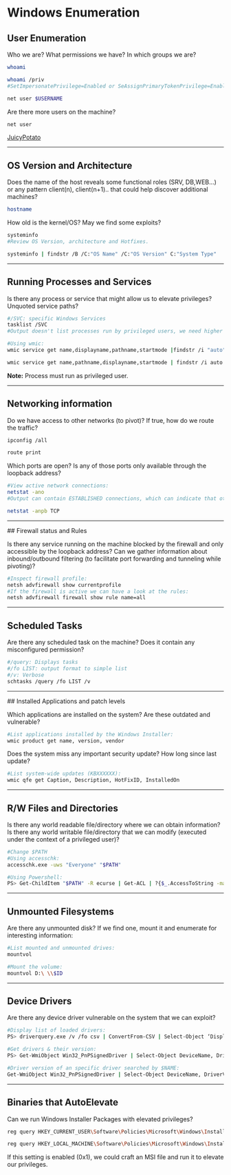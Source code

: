 # Windows Enumeration

## User Enumeration

Who we are? What permissions we have? In which groups we are?
```bash
whoami

whoami /priv
#SetImpersonatePrivilege=Enabled or SeAssignPrimaryTokenPrivilege=Enabled result in JuicyPotato or Rotten Potato attack vector. See file "7. Juicy Potato" in this folder.

net user $USERNAME
```

Are there more users on the machine?

```bash
net user
```
[JuicyPotato](https://ohpe.it/juicy-potato/)
_____

## OS Version and Architecture

Does the name of the host reveals some functional roles (SRV, DB,WEB...) or any pattern client(n), client(n+1).. that could help discover additional machines?

```bash
hostname
```

How old is the kernel/OS? May we find some exploits?

```bash
systeminfo
#Review OS Version, architecture and Hotfixes.
```

```bash
systeminfo | findstr /B /C:"OS Name" /C:"OS Version" C:"System Type"
```

_____

## Running Processes and Services

Is there any process or service that might allow us to elevate privileges? Unquoted service paths?

```bash
#/SVC: specific Windows Services
tasklist /SVC
#Output doesn't list processes run by privileged users, we need higher privileges to gather this information.

#Using wmic:
wmic service get name,displayname,pathname,startmode |findstr /i "auto" |findstr /i /v "c:\windows"

wmic service get name,pathname,displayname,startmode | findstr /i auto | findstr /i /v "C:\Windows\\" | findstr /i /v """
```

**Note:** Process must run as privileged user.

_____

## Networking information

Do we have access to other networks (to pivot)? If true, how do we route the traffic?

```bash
ipconfig /all

route print
```

Which ports are open? Is any of those ports only available through the loopback address?

```bash
#View active network connections:
netstat -ano
#Output can contain ESTABLISHED connections, which can indicate that other users are connected to this machine and we can try to target later.

netstat -anpb TCP
```

_____

## Firewall status and Rules

Is there any service running on the machine blocked by the firewall and only accessible by the loopback address? Can we gather information about inbound/outbound filtering (to facilitate port forwarding and tunneling while pivoting)?

```bash
#Inspect firewall profile:
netsh advfirewall show currentprofile
#If the firewall is active we can have a look at the rules:
netsh advfirewall firewall show rule name=all
```

_____

## Scheduled Tasks

Are there any scheduled task on the machine? Does it contain any misconfigured permission?

```bash
#/query: Displays tasks
#/fo LIST: output format to simple list
#/v: Verbose
schtasks /query /fo LIST /v
```

_____

## Installed Applications and patch levels

Which applications are installed on the system? Are these outdated and vulnerable?

```bash
#List applications installed by the Windows Installer:
wmic product get name, version, vendor
```

Does the system miss any important security update? How long since last update?

```bash
#List system-wide updates (KBXXXXXX):
wmic qfe get Caption, Description, HotFixID, InstalledOn
```

_____

## R/W Files and Directories

Is there any world readable file/directory where we can obtain information? Is there any world writable file/directory that we can modify (executed under the context of a privileged user)?

```bash
#Change $PATH
#Using accesschk:
accesschk.exe -uws "Everyone" "$PATH"

#Using Powershell:
PS> Get-ChildItem "$PATH" -R ecurse | Get-ACL | ?{$_.AccessToString -match "Everyone\sAllow\s\sModify"}
```

_____

## Unmounted Filesystems

Are there any unmounted disk? If we find one, mount it and enumerate for interesting information:

```bash
#List mounted and unmounted drives:
mountvol

#Mount the volume:
mountvol D:\ \\$ID
```

_____

## Device Drivers

Are there any device driver vulnerable on the system that we can exploit?

```bash
#Display list of loaded drivers:
PS> driverquery.exe /v /fo csv | ConvertFrom-CSV | Select-Object ‘Display Name’, ‘Start Mode’, Path

#Get drivers & their version:
PS> Get-WmiObject Win32_PnPSignedDriver | Select-Object DeviceName, DriverVersion, Manufacturer

#Driver version of an specific driver searched by $NAME:
Get-WmiObject Win32_PnPSignedDriver | Select-Object DeviceName, DriverVersion, Manufacturer | Where-Object {$_.DeviceName -like "*$NAME*"}
```

_____

## Binaries that AutoElevate

Can we run Windows Installer Packages with elevated privileges?

```bash
reg query HKEY_CURRENT_USER\Software\Policies\Microsoft\Windows\Installer

reg query HKEY_LOCAL_MACHINE\Software\Policies\Microsoft\Windows\Installer
```

If this setting is enabled (0x1), we could craft an MSI file and run it to elevate our privileges.
